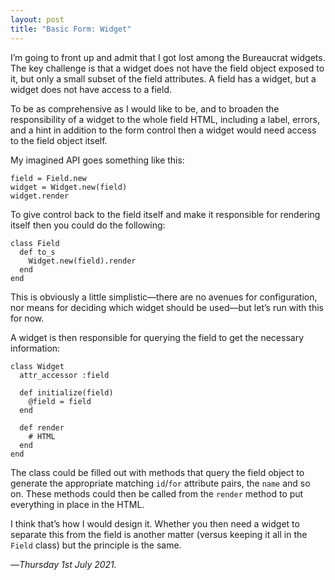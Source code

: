 ```yaml
---
layout: post
title: "Basic Form: Widget"
---
```


I’m going to front up and admit that I got lost among the Bureaucrat widgets. The key challenge is that a widget does not have the field object exposed to it, but only a small subset of the field attributes. A field has a widget, but a widget does not have access to a field.

To be as comprehensive as I would like to be, and to broaden the responsibility of a widget to the whole field HTML, including a label, errors, and a hint in addition to the form control then a widget would need access to the field object itself.

My imagined API goes something like this:

```
field = Field.new
widget = Widget.new(field)
widget.render
```

To give control back to the field itself and make it responsible for rendering itself then you could do the following:

```
class Field
  def to_s
    Widget.new(field).render
  end
end
```

This is obviously a little simplistic—there are no avenues for configuration, nor means for deciding which widget should be used—but let’s run with this for now.

A widget is then responsible for querying the field to get the necessary information:

```
class Widget
  attr_accessor :field
  
  def initialize(field)
    @field = field
  end
  
  def render
    # HTML
  end
end
```

The class could be filled out with methods that query the field object to generate the appropriate matching `id`/`for` attribute pairs, the `name` and so on. These methods could then be called from the `render` method to put everything in place in the HTML.

I think that’s how I would design it. Whether you then need a widget to separate this from the field is another matter (versus keeping it all in the `Field` class) but the principle is the same.

—*Thursday 1st July 2021.*

